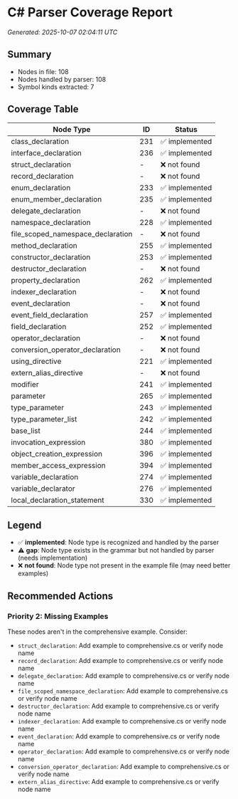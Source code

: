 # C# Parser Coverage Report

*Generated: 2025-10-07 02:04:11 UTC*

## Summary
- Nodes in file: 108
- Nodes handled by parser: 108
- Symbol kinds extracted: 7

## Coverage Table

| Node Type | ID | Status |
|-----------|-----|--------|
| class_declaration | 231 | ✅ implemented |
| interface_declaration | 236 | ✅ implemented |
| struct_declaration | - | ❌ not found |
| record_declaration | - | ❌ not found |
| enum_declaration | 233 | ✅ implemented |
| enum_member_declaration | 235 | ✅ implemented |
| delegate_declaration | - | ❌ not found |
| namespace_declaration | 228 | ✅ implemented |
| file_scoped_namespace_declaration | - | ❌ not found |
| method_declaration | 255 | ✅ implemented |
| constructor_declaration | 253 | ✅ implemented |
| destructor_declaration | - | ❌ not found |
| property_declaration | 262 | ✅ implemented |
| indexer_declaration | - | ❌ not found |
| event_declaration | - | ❌ not found |
| event_field_declaration | 257 | ✅ implemented |
| field_declaration | 252 | ✅ implemented |
| operator_declaration | - | ❌ not found |
| conversion_operator_declaration | - | ❌ not found |
| using_directive | 221 | ✅ implemented |
| extern_alias_directive | - | ❌ not found |
| modifier | 241 | ✅ implemented |
| parameter | 265 | ✅ implemented |
| type_parameter | 243 | ✅ implemented |
| type_parameter_list | 242 | ✅ implemented |
| base_list | 244 | ✅ implemented |
| invocation_expression | 380 | ✅ implemented |
| object_creation_expression | 396 | ✅ implemented |
| member_access_expression | 394 | ✅ implemented |
| variable_declaration | 274 | ✅ implemented |
| variable_declarator | 276 | ✅ implemented |
| local_declaration_statement | 330 | ✅ implemented |

## Legend

- ✅ **implemented**: Node type is recognized and handled by the parser
- ⚠️ **gap**: Node type exists in the grammar but not handled by parser (needs implementation)
- ❌ **not found**: Node type not present in the example file (may need better examples)

## Recommended Actions

### Priority 2: Missing Examples
These nodes aren't in the comprehensive example. Consider:

- `struct_declaration`: Add example to comprehensive.cs or verify node name
- `record_declaration`: Add example to comprehensive.cs or verify node name
- `delegate_declaration`: Add example to comprehensive.cs or verify node name
- `file_scoped_namespace_declaration`: Add example to comprehensive.cs or verify node name
- `destructor_declaration`: Add example to comprehensive.cs or verify node name
- `indexer_declaration`: Add example to comprehensive.cs or verify node name
- `event_declaration`: Add example to comprehensive.cs or verify node name
- `operator_declaration`: Add example to comprehensive.cs or verify node name
- `conversion_operator_declaration`: Add example to comprehensive.cs or verify node name
- `extern_alias_directive`: Add example to comprehensive.cs or verify node name

